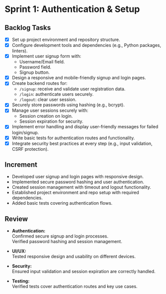 # **Sprint 1: Authentication & Setup**

## **Backlog Tasks**

- [X] Set up project environment and repository structure.
- [X] Configure development tools and dependencies (e.g., Python packages, linters).
- [X] Implement user signup form with:
  - Username/Email field.
  - Password field.
  - Signup button.
- [X] Design a responsive and mobile-friendly signup and login pages.
- [X] Create backend routes for:
  - `/signup`: receive and validate user registration data.
  - `/login`: authenticate users securely.
  - `/logout`: clear user session.
- [X] Securely store passwords using hashing (e.g., bcrypt).
- [X] Manage user sessions securely with:
  - Session creation on login.
  - Session expiration for security.
- [x] Implement error handling and display user-friendly messages for failed login/signup.
- [X] Write basic tests for authentication routes and functionality.
- [X] Integrate security best practices at every step (e.g., input validation, CSRF protection).

## **Increment**

- Developed user signup and login pages with responsive design.
- Implemented secure password hashing and user authentication.
- Created session management with timeout and logout functionality.
- Established project environment and repo setup with required dependencies.
- Added basic tests covering authentication flows.

## **Review**

- **Authentication:**  
  Confirmed secure signup and login processes.  
  Verified password hashing and session management.

- **UI/UX:**  
  Tested responsive design and usability on different devices.

- **Security:**  
  Ensured input validation and session expiration are correctly handled.

- **Testing:**  
  Verified tests cover authentication routes and key use cases.
